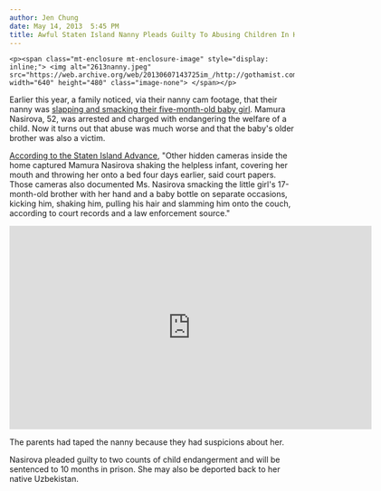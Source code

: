 ```yaml
---
author: Jen Chung
date: May 14, 2013  5:45 PM
title: Awful Staten Island Nanny Pleads Guilty To Abusing Children In Her Care
---
```



	
	
	
	<p><span class="mt-enclosure mt-enclosure-image" style="display: inline;"> <img alt="2613nanny.jpeg" src="https://web.archive.org/web/20130607143725im_/http://gothamist.com/attachments/byakas/2613nanny.jpeg" width="640" height="480" class="image-none"> </span></p>

<p>Earlier this year, a family noticed, via their nanny cam footage, that their nanny was <a href="https://web.archive.org/web/20130607143725/http://gothamist.com/2013/02/06/video_staten_island_nanny_caught_hi.php">slapping and smacking their five-month-old baby girl</a>. Mamura Nasirova, 52, was arrested and charged with endangering the welfare of a child. Now it turns out that abuse was much worse and that the baby&apos;s older brother was also a victim.</p>

<p><a href="https://web.archive.org/web/20130607143725/http://www.silive.com/news/index.ssf/2013/05/staten_island_nanny_pleads_gui.html#incart_river">According to the Staten Island Advance</a>, &quot;Other hidden cameras inside the home captured Mamura Nasirova shaking the helpless infant, covering her mouth and throwing her onto a bed four days earlier, said court papers. Those cameras also documented Ms. Nasirova smacking the little girl&apos;s 17-month-old brother with her hand and a baby bottle on separate occasions, kicking him, shaking him, pulling his hair and slamming him onto the couch, according to court records and a law enforcement source.&quot;</p>

<p><iframe width="640" height="360" src="https://web.archive.org/web/20130607143725if_/http://www.youtube.com/embed/BGHWrF7tK7Y" frameborder="0" allowfullscreen></iframe></p>

<p>The parents had taped the nanny because they had suspicions about her.</p>

<p>Nasirova pleaded guilty to two counts of child endangerment and will be sentenced to 10 months in prison. She may also be deported back to her native Uzbekistan. </p>
	
	
	
	
	
